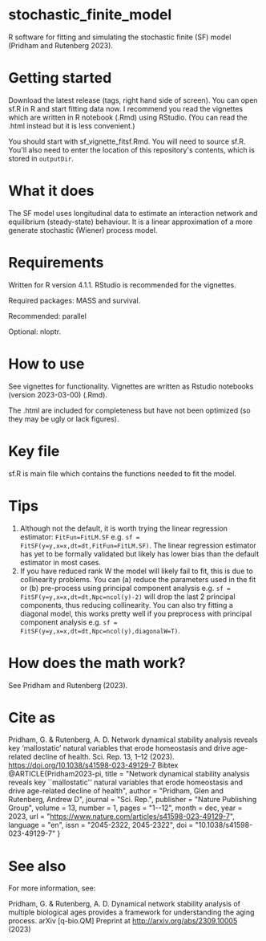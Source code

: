 # stochastic_finite_model
R software for fitting and simulating the stochastic finite (SF) model (Pridham and Rutenberg 2023).

# **Getting started**
Download the latest release (tags, right hand side of screen). You can open sf.R in R and start fitting data now. I recommend you read the vignettes which are written in R notebook (.Rmd) using RStudio. (You can read the .html instead but it is less convenient.)

You should start with sf_vignette_fitsf.Rmd. You will need to source sf.R. You'll also need to enter the location of this repository's contents, which is stored in `outputDir`.

# **What it does**
The SF model uses longitudinal data to estimate an interaction network and equilibrium (steady-state) behaviour. It is a linear approximation of a more generate stochastic (Wiener) process model.

# **Requirements**
Written for R version 4.1.1. RStudio is recommended for the vignettes.

Required packages: MASS and survival. 

Recommended: parallel

Optional: nloptr.

# **How to use**
See vignettes for functionality. Vignettes are written as Rstudio notebooks (version 2023-03-00) (.Rmd). 

The .html are included for completeness but have not been optimized (so they may be ugly or lack figures).

# **Key file**
sf.R is main file which contains the functions needed to fit the model.

# **Tips**
1. Although not the default, it is worth trying the linear regression estimator: `FitFun=FitLM.SF` e.g. `sf = FitSF(y=y,x=x,dt=dt,FitFun=FitLM.SF)`. The linear regression estimator has yet to be formally validated but likely has lower bias than the default estimator in most cases.
2. If you have reduced rank W the model will likely fail to fit, this is due to collinearity problems. You can (a) reduce the parameters used in the fit or (b) pre-process using principal component analysis e.g. `sf = FitSF(y=y,x=x,dt=dt,Npc=ncol(y)-2)` will drop the last 2 principal components, thus reducing collinearity. You can also try fitting a diagonal model, this works pretty well if you preprocess with principal component analysis e.g. `sf = FitSF(y=y,x=x,dt=dt,Npc=ncol(y),diagonalW=T)`.

# **How does the math work?**
See Pridham and Rutenberg (2023).

# **Cite as**
Pridham, G. & Rutenberg, A. D. Network dynamical stability analysis reveals key ‘mallostatic’ natural variables that erode homeostasis and drive age-related decline of health. Sci. Rep. 13, 1–12 (2023). https://doi.org/10.1038/s41598-023-49129-7
Bibtex
@ARTICLE{Pridham2023-pi,
  title     = "Network dynamical stability analysis reveals key ``mallostatic''
               natural variables that erode homeostasis and drive age-related
               decline of health",
  author    = "Pridham, Glen and Rutenberg, Andrew D",
  journal   = "Sci. Rep.",
  publisher = "Nature Publishing Group",
  volume    =  13,
  number    =  1,
  pages     = "1--12",
  month     =  dec,
  year      =  2023,
  url       = "https://www.nature.com/articles/s41598-023-49129-7",
  language  = "en",
  issn      = "2045-2322, 2045-2322",
  doi       = "10.1038/s41598-023-49129-7"
}


# **See also**
For more information, see:

Pridham, G. & Rutenberg, A. D. Dynamical network stability analysis of multiple biological ages provides a framework for understanding the aging process. arXiv [q-bio.QM] Preprint at http://arxiv.org/abs/2309.10005 (2023)
